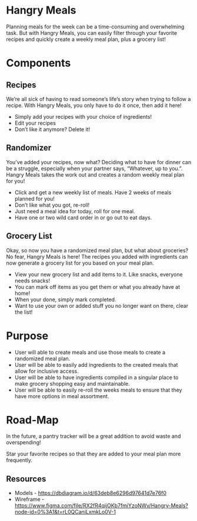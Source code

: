 
# Hangry Meals

Planning meals for the week can be a time-consuming and overwhelming task. But with Hangry Meals, you can easily filter through your favorite recipes and quickly create a weekly meal plan, plus a grocery list!

# Components
## Recipes
We’re all sick of having to read someone’s life’s story when trying to follow a recipe. With Hangry Meals, you only have to do it once, then add it here!
- Simply add your recipes with your choice of ingredients!
- Edit your recipes
- Don’t like it anymore? Delete it!
## Randomizer
You’ve added your recipes, now what? Deciding what to have for dinner can be a struggle, especially when your partner says, “Whatever, up to you.”. Hangry Meals takes the work out and creates a random weekly meal plan for you!
- Click and get a new weekly list of meals. Have 2 weeks of meals planned for you!
- Don’t like what you got, re-roll!
- Just need a meal idea for today, roll for one meal.
- Have one or two wild card order in or go out to eat days.
## Grocery List
Okay, so now you have a randomized meal plan, but what about groceries? No fear, Hangry Meals is here! The recipes you added with ingredients can now generate a grocery list for you based on your meal plan.
- View your new grocery list and add items to it. Like snacks, everyone needs snacks!
- You can mark off items as you get them or what you already have at home!
- When your done, simply mark completed.
- Want to use your own or added stuff you no longer want on there, clear the list!


# Purpose
 - User will able to create meals and use those meals to create a randomized meal plan.
 - User will be able to easily add ingredients to the created meals that allow for inclusive access.
 - User will be able to have ingredients compiled in a singular place to make grocery shopping easy and maintainable.
 - User will be able to easily re-roll the weeks meals to ensure that they have more options in meal assortment.

# Road-Map
In the future, a pantry tracker will be a great addition to avoid waste and overspending!

Star your favorite recipes so that they are added to your meal plan more frequently.

## Resources
- Models - https://dbdiagram.io/d/63deb8e6296d97641d7e76f0 
- Wireframe - https://www.figma.com/file/RX2fR4qijOKb7fmiYzoNWv/Hangry-Meals?node-id=0%3A1&t=rL0QCaniLxmkLo0V-1
